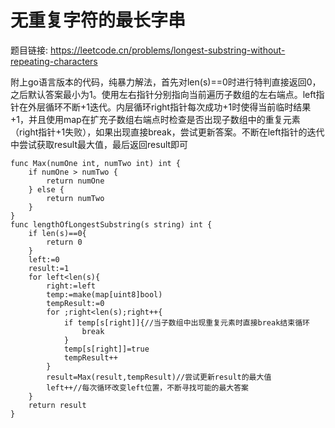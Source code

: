 # 无重复字符的最长字串



题目链接: https://leetcode.cn/problems/longest-substring-without-repeating-characters



附上go语言版本的代码，纯暴力解法，首先对len(s)==0时进行特判直接返回0，之后默认答案最小为1。使用左右指针分别指向当前遍历子数组的左右端点。left指针在外层循环不断+1迭代。内层循环right指针每次成功+1时使得当前临时结果+1，并且使用map在扩充子数组右端点时检查是否出现子数组中的重复元素（right指针+1失败），如果出现直接break，尝试更新答案。不断在left指针的迭代中尝试获取result最大值，最后返回result即可

```
func Max(numOne int, numTwo int) int {
	if numOne > numTwo {
		return numOne
	} else {
		return numTwo
	}
}
func lengthOfLongestSubstring(s string) int {
    if len(s)==0{
        return 0
    }
	left:=0
	result:=1
	for left<len(s){
		right:=left
		temp:=make(map[uint8]bool)
		tempResult:=0
		for ;right<len(s);right++{
			if temp[s[right]]{//当子数组中出现重复元素时直接break结束循环
				break
			}
			temp[s[right]]=true
			tempResult++
		}
		result=Max(result,tempResult)//尝试更新result的最大值
		left++//每次循环改变left位置，不断寻找可能的最大答案
	}
	return result
}
```

